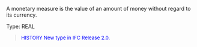 A monetary measure is the value of an amount of money without regard to its currency.

Type: REAL

> <font size="-1" color="#0000FF">HISTORY New type in IFC Release 2.0.
</font>
